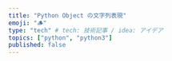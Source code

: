 ```yaml
---
title: "Python Object の文字列表現"
emoji: "🪵"
type: "tech" # tech: 技術記事 / idea: アイデア
topics: ["python", "python3"]
published: false
---
```

